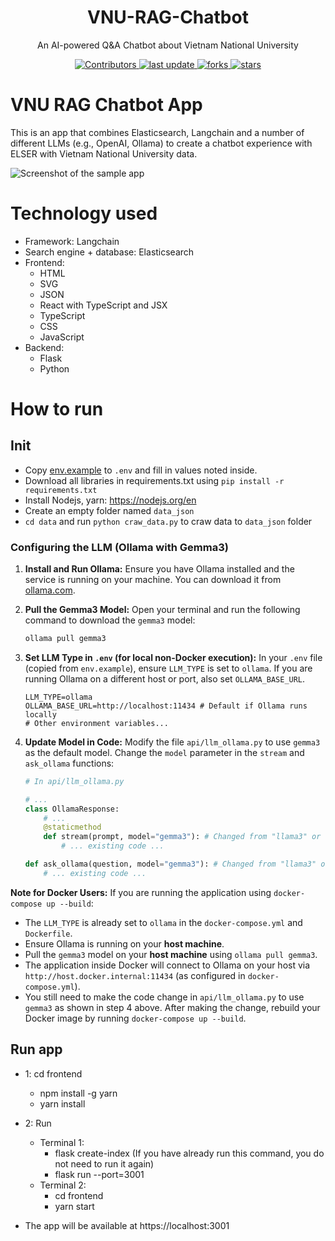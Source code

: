 <div align="center">
        <h1>VNU-RAG-Chatbot</h1>
            <p>An AI-powered Q&A Chatbot about Vietnam National University</p>
            <p>
            <a href="https://github.com/zz4353/chatbot_rag_app/graphs/contributors">
                <img src="https://img.shields.io/github/contributors/zz4353/chatbot_rag_app" alt="Contributors" />
            </a>
            <a href="">
                <img src="https://img.shields.io/github/last-commit/zz4353/chatbot_rag_app" alt="last update" />
            <a href="https://github.com/zz4353/chatbot_rag_app/network/members">
		        <img src="https://img.shields.io/github/forks/zz4353/chatbot_rag_app" alt="forks" />
	        </a>
	        <a href="https://github.com/zz4353/chatbot_rag_app/stargazers">
		        <img src="https://img.shields.io/github/stars/zz4353/chatbot_rag_app" alt="stars" />
	        </a>
</div>

# VNU RAG Chatbot App
This is an app that combines Elasticsearch, Langchain and a number of different LLMs (e.g., OpenAI, Ollama) to create a chatbot experience with ELSER with Vietnam National University data.

![Screenshot of the sample app](data/example_running.gif)

# Technology used
- Framework: Langchain
- Search engine + database: Elasticsearch
- Frontend:
    - HTML
    - SVG
    - JSON
    - React with TypeScript and JSX
    - TypeScript
    - CSS
    - JavaScript
- Backend:
    - Flask
    - Python

# How to run

## Init
- Copy [env.example](env.example) to `.env` and fill in values noted inside.
- Download all libraries in requirements.txt using ```pip install -r requirements.txt```
- Install Nodejs, yarn: https://nodejs.org/en
- Create an empty folder named `data_json`
- ```cd data``` and run ```python craw_data.py``` to craw data to `data_json` folder

### Configuring the LLM (Ollama with Gemma3)

1.  **Install and Run Ollama:**
    Ensure you have Ollama installed and the service is running on your machine. You can download it from [ollama.com](https://ollama.com/).

2.  **Pull the Gemma3 Model:**
    Open your terminal and run the following command to download the `gemma3` model:
    ```bash
    ollama pull gemma3
    ```

3.  **Set LLM Type in `.env` (for local non-Docker execution):**
    In your `.env` file (copied from `env.example`), ensure `LLM_TYPE` is set to `ollama`. If you are running Ollama on a different host or port, also set `OLLAMA_BASE_URL`.
    ```properties
    LLM_TYPE=ollama
    OLLAMA_BASE_URL=http://localhost:11434 # Default if Ollama runs locally
    # Other environment variables...
    ```

4.  **Update Model in Code:**
    Modify the file `api/llm_ollama.py` to use `gemma3` as the default model. Change the `model` parameter in the `stream` and `ask_ollama` functions:
    ```python
    # In api/llm_ollama.py

    # ...
    class OllamaResponse:
        # ...
        @staticmethod
        def stream(prompt, model="gemma3"): # Changed from "llama3" or other model
            # ... existing code ...

    def ask_ollama(question, model="gemma3"): # Changed from "llama3" or other model
        # ... existing code ...
    ```

**Note for Docker Users:**
If you are running the application using `docker-compose up --build`:
- The `LLM_TYPE` is already set to `ollama` in the `docker-compose.yml` and `Dockerfile`.
- Ensure Ollama is running on your **host machine**.
- Pull the `gemma3` model on your **host machine** using `ollama pull gemma3`.
- The application inside Docker will connect to Ollama on your host via `http://host.docker.internal:11434` (as configured in `docker-compose.yml`).
- You still need to make the code change in `api/llm_ollama.py` to use `gemma3` as shown in step 4 above. After making the change, rebuild your Docker image by running `docker-compose up --build`.

## Run app
- 1: cd frontend
    - npm install -g yarn
    - yarn install
- 2: Run
    - Terminal 1:
        - flask create-index (If you have already run this command, you do not need to run it again)
        - flask run --port=3001
    - Terminal 2:
        - cd frontend
        - yarn start

- The app will be available at https://localhost:3001
